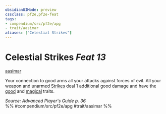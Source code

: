 ```yaml
---
obsidianUIMode: preview
cssclass: pf2e,pf2e-feat
tags:
- compendium/src/pf2e/apg
- trait/aasimar
aliases: ["Celestial Strikes"]
---
```

# Celestial Strikes  *Feat 13*  
[aasimar](../../rules/traits/aasimar-apg.md)  


Your connection to good arms all your attacks against forces of evil. All your weapon and unarmed [Strikes](../../rules/actions/strike.md) deal 1 additional good damage and have the [good](../../rules/traits/good.md) and [magical](../../rules/traits/magical.md) traits.

*Source: Advanced Player's Guide p. 36*  
%% #compendium/src/pf2e/apg #trait/aasimar %%